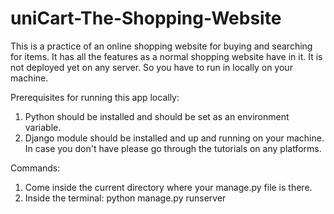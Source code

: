 # uniCart-The-Shopping-Website
This is a practice of an online shopping website for buying and searching for items.
It has all the features as a normal shopping website have in it. 
It is not deployed yet on any server. So you have to run in locally on your machine.

Prerequisites for running this app locally: 
  1) Python should be installed and should be set as an environment variable.
  2) Django module should be installed and up and running on your machine. In case you don't have please go through the tutorials on any platforms.

Commands:
  1) Come inside the current directory where your manage.py file is there.
  2) Inside the terminal: python manage.py runserver
  
